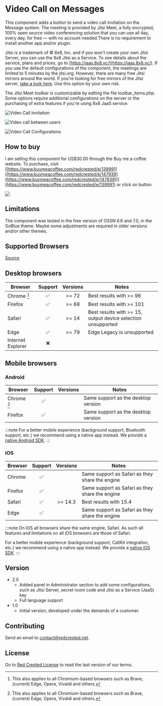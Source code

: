 # Video Call on Messages

This component adds a button to send a video call invitation on the Message system. The meeting is provided by Jitsi Meet, a fully encrypted, 100% open source video conferencing solution that you can use all day, every day, for free — with no account needed.There is no requirement to install another app and/or plugin. 

Jitsi is a trademark of © 8x8, Inc. and if you won't create your own Jitsi Server, you can use the 8x8 Jitsi as a Service. To see details about the service, plans and prices, go to [https://jaas.8x8.vc/](https://jaas.8x8.vc/). If you use the default configurations of the component, the meetings are limited to 5 minutes by the jitsi.org.  However, there are many free Jitsi mirrors around the world. If you're looking for free mirrors of the Jitsi server, [take a look here](https://jitsi.github.io/handbook/docs/community/community-instances/). Use this option by your own risk.

The Jitsi Meet toolbar is customizable by editing the file toolbar_items.php. Some options require additional configurations on the server or the purchasing of extra features if you're using 8x8 JaaS service.


![Video Call invitation](https://www.redcrested.net/components/JitsiMeetButton/JitsiMeetButton-1.jpg)

![Video call between users](https://www.redcrested.net/components/JitsiMeetButton/JitsiMeetButton-2.jpg)

![Video Call Configurations](https://www.redcrested.net/components/JitsiMeetButton/JitsiMeetButton-3.jpg)

## How to buy
I am selling this component for US$30.00 through the Buy me a coffee website. To purchase, visit [[https://www.buymeacoffee.com/redcrested/e/139991]([https://www.buymeacoffee.com/redcrested/e/147939](https://www.buymeacoffee.com/redcrested/e/147939))](https://www.buymeacoffee.com/redcrested/e/139991) or click on button

[![](https://redcrested.net/res/img/button.png)](https://www.buymeacoffee.com/redcrested/e/147939)

## Limitations

The component was tested in the free version of OSSN 6.6 and 7.0, in the GoBlue theme. Maybe some adjustments are required in older versions and/or other themes. 

## Supported Browsers

[Source](https://jitsi.github.io/handbook/docs/user-guide/supported-browsers)

## Desktop browsers

| Browser | Support | Versions | Notes |
|---|:---:|:---:|---|
| <i class="fa-brands fa-chrome"></i> Chrome [^1] | ✅ | >= 72 | Best results with >= 96 |
| <i class="fa-brands fa-firefox-browser"></i> Firefox | ✅ | >= 68 | Best results with >= 101 |
| <i class="fa-brands fa-safari"></i> Safari | ✅ | >= 14 | Best results with >= 15, output device selection unsupported |
| <i class="fa-brands fa-edge"></i> Edge | ✅ | >= 79 | Edge Legacy is unsupported |
| <i class="fa-brands fa-internet-explorer"></i> Internet Explorer | ❌ | | |

## Mobile browsers

### Android

| Browser | Support | Versions | Notes |
|---|:---:|:---:|---|
| <i class="fa-brands fa-chrome"></i> Chrome [^1] | ✅ | | Same support as the desktop version |
| <i class="fa-brands fa-firefox-browser"></i> Firefox | ✅ | | Same support as the desktop version |

:::note
For a better mobile experience (background support, Bluetooth support, etc.) we recommend using a
native app instead. We provide a [native Android SDK](/handbook/docs/dev-guide/dev-guide-android-sdk).
:::

### iOS

| Browser | Support | Versions | Notes |
|---|:---:|:---:|---|
| <i class="fa-brands fa-chrome"></i> Chrome | ✅ | | Same support as Safari as they share the engine |
| <i class="fa-brands fa-firefox-browser"></i> Firefox | ✅ | | Same support as Safari as they share the engine |
| <i class="fa-brands fa-safari"></i> Safari | ✅ | >= 14.3 | Best results with 15.4 |
| <i class="fa-brands fa-edge"></i> Edge | ✅ | | Same support as Safari as they share the engine |

:::note
On iOS all browsers share the same engine, Safari. As such all features and limitations on all iOS
browsers are those of Safari.

For a better mobile experience (background support, CallKit integration, etc.) we recommend using a
native app instead. We provide a [native iOS SDK](/handbook/docs/dev-guide/dev-guide-ios-sdk).
:::

[^1]: This also applies to all Chromium-based browsers such as Brave, (current) Edge, Opera, Vivaldi and others.

## Version

- 2.0
    - Added panel in Administrator section to add some configurations, such as Jitsi Server, secret room code and Jitsi as a Service (JaaS) key
    - Full language support
- 1.0
    - Initial version, developed under the demands of a customer.

    
## Contributing

Send an email to [contact@redcrested.net](contact@redcrested.net).

## License

Go to [Red Crested License](http://www.redcrested.net/license) to read the last version of our terms.
